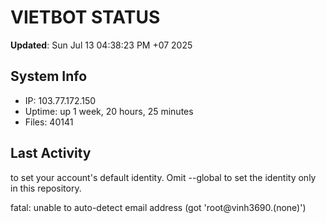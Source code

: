 # VIETBOT STATUS
**Updated**: Sun Jul 13 04:38:23 PM +07 2025

## System Info
- IP: 103.77.172.150
- Uptime: up 1 week, 20 hours, 25 minutes
- Files: 40141

## Last Activity

to set your account's default identity.
Omit --global to set the identity only in this repository.

fatal: unable to auto-detect email address (got 'root@vinh3690.(none)')
